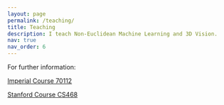 ```yaml
---
layout: page
permalink: /teaching/
title: Teaching
description: I teach Non-Euclidean Machine Learning and 3D Vision.
nav: true
nav_order: 6
---
```


For further information:

<a href="https://www.imperial.ac.uk/computing/current-students/courses/70112/">Imperial Course 70112</a>

<a href="https://graphics.stanford.edu/courses/cs468-20-fall/">Stanford Course CS468</a>
